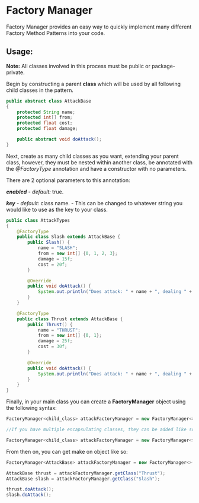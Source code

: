 # Factory Manager

Factory Manager provides an easy way to quickly implement many 
different Factory Method Patterns into your code. 

## Usage:

**Note:** All classes involved in this process must be public or package-private.

Begin by constructing a parent **class** which will be used by all following child classes in the pattern.

``` java
public abstract class AttackBase
{
    protected String name;
    protected int[] from;
    protected float cost;
    protected float damage;

    public abstract void doAttack();
}
```

Next, create as many child classes as you want, extending your parent class, however, they must be nested within another
class, be annotated with the *@FactoryType* annotation and have a constructor with no parameters.

There are 2 optional parameters to this annotation:

***enabled*** - *default:* true. 

***key*** - *default:* class name. - This can be changed to whatever string you would like to use as the key to your class.

``` java
public class AttackTypes
{
    @FactoryType
    public class Slash extends AttackBase {
        public Slash() {
            name = "SLASH";
            from = new int[] {0, 1, 2, 3};
            damage = 15f;
            cost = 20f;
        }

        @Override
        public void doAttack() {
            System.out.println("Does attack: " + name + ", dealing " + damage + " damage!");
        }
    }

    @FactoryType
    public class Thrust extends AttackBase {
        public Thrust() {
            name = "THRUST";
            from = new int[] {0, 1};
            damage = 25f;
            cost = 30f;
        }

        @Override
        public void doAttack() {
            System.out.println("Does attack: " + name + ", dealing " + damage + " damage!");
        }
    }
}
```

Finally, in your main class you can create a **FactoryManager** object using the following syntax:

```java
FactoryManager<child_class> attackFactoryManager = new FactoryManager<>(encapsulating_class.class);

//If you have multiple encapsulating classes, they can be added like so:

FactoryManager<child_class> attackFactoryManager = new FactoryManager<>(class1.class, class2.class, etc);
```

From then on, you can get make on object like so:

```java
FactoryManager<AttackBase> attackFactoryManager = new FactoryManager<>(AttackTypes.class);

AttackBase thrust = attackFactoryManager.getClass("Thrust");
AttackBase slash = attackFactoryManager.getClass("Slash");

thrust.doAttack();
slash.doAttack();
```

